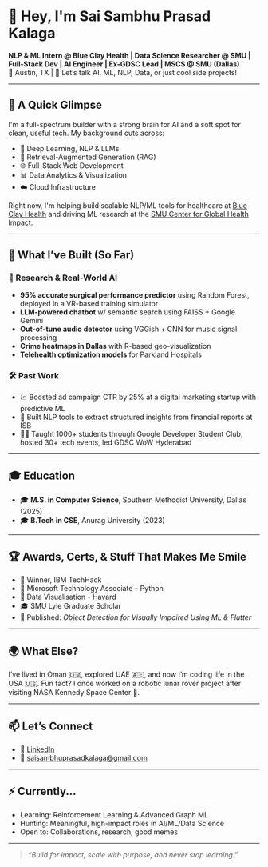 # 👋 Hey, I'm Sai Sambhu Prasad Kalaga

**NLP & ML Intern @ Blue Clay Health | Data Science Researcher @ SMU | Full-Stack Dev | AI Engineer | Ex-GDSC Lead | MSCS @ SMU (Dallas)**  
📍 Austin, TX | 💬 Let’s talk AI, ML, NLP, Data, or just cool side projects!

---

## 🚀 A Quick Glimpse

I'm a full-spectrum builder with a strong brain for AI and a soft spot for clean, useful tech. My background cuts across:
- 🤖 Deep Learning, NLP & LLMs
- 🔎 Retrieval-Augmented Generation (RAG)
- 🌐 Full-Stack Web Development
- 📊 Data Analytics & Visualization
- ☁️ Cloud Infrastructure

Right now, I'm helping build scalable NLP/ML tools for healthcare at [Blue Clay Health](https://www.blueclayhealth.com/) and driving ML research at the [SMU Center for Global Health Impact](https://www.smu.edu/Dedman/Academics/Institutes-and-Centers/Center-for-Global-Health-Impact).

---

## 🧠 What I’ve Built (So Far)

### 🔬 Research & Real-World AI
- **95% accurate surgical performance predictor** using Random Forest, deployed in a VR-based training simulator  
- **LLM-powered chatbot** w/ semantic search using FAISS + Google Gemini  
- **Out-of-tune audio detector** using VGGish + CNN for music signal processing  
- **Crime heatmaps in Dallas** with R-based geo-visualization  
- **Telehealth optimization models** for Parkland Hospitals

### 🛠️ Past Work
- 📈 Boosted ad campaign CTR by 25% at a digital marketing startup with predictive ML  
- 🧾 Built NLP tools to extract structured insights from financial reports at ISB  
- 🧑‍🏫 Taught 1000+ students through Google Developer Student Club, hosted 30+ tech events, led GDSC WoW Hyderabad  

---

## 🎓 Education

- 🎓 **M.S. in Computer Science**, Southern Methodist University, Dallas (2025)  
- 🎓 **B.Tech in CSE**, Anurag University (2023)

---

## 🏆 Awards, Certs, & Stuff That Makes Me Smile

- 🥇 Winner, IBM TechHack  
- 🧠 Microsoft Technology Associate – Python  
- 🧠 Data Visualisation - Havard
- 🎓 SMU Lyle Graduate Scholar  
- 📄 Published: *Object Detection for Visually Impaired Using ML & Flutter*

---

## 🌍 What Else?

I’ve lived in Oman 🇴🇲, explored UAE 🇦🇪, and now I’m coding life in the USA 🇺🇸. Fun fact? I once worked on a robotic lunar rover project after visiting NASA Kennedy Space Center 🚀.

---

## 📫 Let’s Connect

- 💼 [LinkedIn](https://www.linkedin.com/in/sai-sambhu-prasad-kalaga)
- 📨 saisambhuprasadkalaga@gmail.com  

---

## ⚡️ Currently...

- Learning: Reinforcement Learning & Advanced Graph ML  
- Hunting: Meaningful, high-impact roles in AI/ML/Data Science  
- Open to: Collaborations, research, good memes

---

> _“Build for impact, scale with purpose, and never stop learning.”_  
